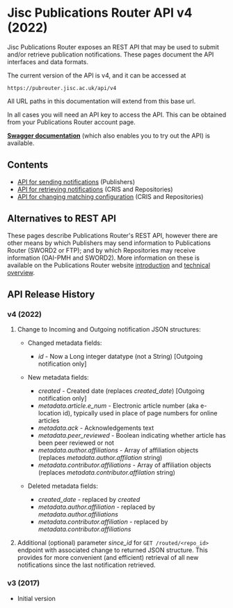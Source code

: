 # Jisc Publications Router API v4 (2022)
 
Jisc Publications Router exposes an REST API that may be used to submit and/or retrieve publication notifications. These pages document the API interfaces and data formats.

The current version of the API is v4, and it can be accessed at

    https://pubrouter.jisc.ac.uk/api/v4

All URL paths in this documentation will extend from this base url.

In all cases you will need an API key to access the API.  This can be obtained from your Publications Router account page.

**[Swagger documentation](https://jisc-services.github.io/Public-Documentation/)** (which also enables you to try out the API) is available.

## Contents

* [API for sending notifications](./Send.md) (Publishers)
* [API for retrieving notifications](./Retrieve.md) (CRIS and Repositories)
* [API for changing matching configuration](./Config.md) (CRIS and Repositories)

## Alternatives to REST API

These pages describe Publications Router's REST API, however there are other means by which Publishers may send information to Publications Router (SWORD2 or FTP); and by which Repositories may receive information (OAI-PMH and SWORD2).  More information on these is available on the  Publications Router website [introduction](https://pubrouter.jisc.ac.uk/about/) and [technical overview](https://pubrouter.jisc.ac.uk/about/resources/).

## API Release History

### v4 (2022)

1. Change to Incoming and Outgoing notification JSON structures: 
   * Changed metadata fields:
     * *id* - Now a Long integer datatype (not a String) [Outgoing notification only]

   * New metadata fields:
     * *created* - Created date (replaces *created_date*) [Outgoing notification only]
     * *metadata.article.e_num* - Electronic article number (aka e-location id), typically used in place of page numbers for online articles
     * *metadata.ack* - Acknowledgements text
     * *metadata.peer_reviewed* - Boolean indicating whether article has been peer reviewed or not
     * *metadata.author.affiliations* - Array of affiliation objects (replaces *metadata.author.affilation* string)
     * *metadata.contributor.affiliations* - Array of affiliation objects (replaces *metadata.contributor.affilation* string)

   * Deleted metadata fields:
     * *created_date* - replaced by *created*
     * *metadata.author.affiliation* - replaced by *metadata.author.affiliations*
     * *metadata.contributor.affiliation* - replaced by *metadata.contributor.affiliations*

2. Additional (optional) parameter *since_id* for `GET /routed/<repo_id>` endpoint with associated change to returned JSON structure.  This provides for more convenient (and efficient) retrieval of all new notifications since the last notification retrieved.

### v3 (2017)
* Initial version